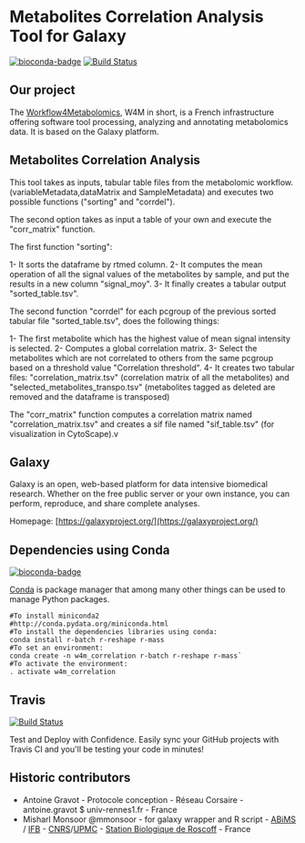 Metabolites Correlation Analysis Tool for Galaxy
================================================

[![bioconda-badge](https://img.shields.io/badge/install%20with-bioconda-brightgreen.svg?style=flat)](http://bioconda.github.io)  [![Build Status](https://travis-ci.org/workflow4metabolomics/correlation_analysis.svg?branch=master)](https://travis-ci.org/workflow4metabolomics/correlation_analysis)

Our project
-----------
The [Workflow4Metabolomics](http://workflow4metabolomics.org), W4M in short, is a French infrastructure offering software tool processing, analyzing and annotating metabolomics data. It is based on the Galaxy platform.


Metabolites Correlation Analysis
--------------------------------
This tool takes as inputs, tabular table files from the metabolomic workflow.(variableMetadata,dataMatrix and SampleMetadata) and executes two possible functions ("sorting" and "corrdel").

The second option takes as input a table of your own and execute the "corr_matrix" function.

The first function "sorting":

1- It sorts the dataframe by rtmed column.
2- It computes the mean operation of all the signal values of the metabolites by sample, and put the results in a new column "signal_moy".
3- It finally creates a tabular output "sorted_table.tsv".
    
The second function "corrdel" for each pcgroup of the previous sorted tabular file "sorted_table.tsv", does the following things:

1- The first metabolite which has the highest value of mean signal intensity is selected.
2- Computes a global correlation matrix. 
3- Select the metabolites which are not correlated to others from the same pcgroup based on a threshold value "Correlation threshold".
4- It creates two tabular files: "correlation_matrix.tsv" (correlation matrix of all the metabolites) and "selected_metabolites_transpo.tsv" (metabolites tagged as deleted are removed and the dataframe is transposed)

The "corr_matrix" function computes a correlation matrix named "correlation_matrix.tsv" and creates a sif file named "sif_table.tsv" (for visualization in CytoScape).v


Galaxy
------
Galaxy is an open, web-based platform for data intensive biomedical research. Whether on the free public server or your own instance, you can perform, reproduce, and share complete analyses. 

Homepage: [https://galaxyproject.org/](https://galaxyproject.org/)

Dependencies using Conda
------------------------
[![bioconda-badge](https://img.shields.io/badge/install%20with-bioconda-brightgreen.svg?style=flat)](http://bioconda.github.io)  

[Conda](http://conda.pydata.org/) is package manager that among many other things can be used to manage Python packages.


```
#To install miniconda2
#http://conda.pydata.org/miniconda.html
#To install the dependencies libraries using conda:
conda install r-batch r-reshape r-mass
#To set an environment:
conda create -n w4m_correlation r-batch r-reshape r-mass`
#To activate the environment:
. activate w4m_correlation
```

Travis
------
[![Build Status](https://travis-ci.org/workflow4metabolomics/correlation_analysis.svg?branch=master)](https://travis-ci.org/workflow4metabolomics/correlation_analysis)

Test and Deploy with Confidence. Easily sync your GitHub projects with Travis CI and you'll be testing your code in minutes!

Historic contributors
---------------------
 - Antoine Gravot - Protocole conception - Réseau Corsaire - antoine.gravot $ univ-rennes1.fr - France
 - Misharl Monsoor @mmonsoor - for galaxy wrapper and R script - [ABiMS](http://abims.sb-roscoff.fr/) / [IFB](http://www.france-bioinformatique.fr/) - [CNRS](www.cnrs.fr)/[UPMC](www.upmc.fr) - [Station Biologique de Roscoff](http://www.sb-roscoff.fr/) - France
